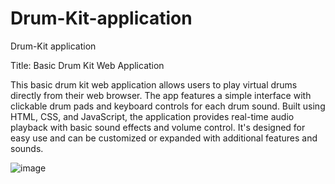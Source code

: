 # Drum-Kit-application
Drum-Kit application

Title: Basic Drum Kit Web Application

This basic drum kit web application allows users to play virtual drums directly from their web browser. The app features a simple interface with clickable drum pads and keyboard controls for each drum sound. Built using HTML, CSS, and JavaScript, the application provides real-time audio playback with basic sound effects and volume control. It's designed for easy use and can be customized or expanded with additional features and sounds.

![image](https://github.com/user-attachments/assets/5a66273c-63ca-46b9-af51-aaf7da6c7f9f)


